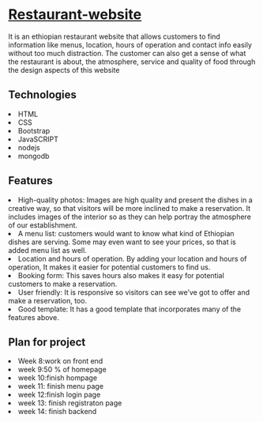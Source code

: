 <h1> <a href="https://habesha-restaurant.glitch.me/">Restaurant-website</a></h1>

<p> It is an ethiopian restaurant website that allows customers to find information like menus, location, hours of operation and contact info easily without too much distraction. The customer can also get a sense of what the restaurant is about, the atmosphere, service and quality of food through the design aspects of this website</p> 
<h2>Technologies</h2>
<li>HTML</li>
<li>CSS</li>
<li>Bootstrap</li>
<li>JavaSCRIPT</li>
<li>nodejs</li>
<li>mongodb</li>

<h2> Features</h2>
<li> High-quality photos: Images are high quality and present the dishes in a creative way, so that visitors will be more inclined to make a reservation. It includes images of the interior so as they can help portray the atmosphere of our establishment. </li>
<li>A menu list: customers would want to know what kind of Ethiopian dishes are serving. Some may even want to see your prices, so that is added menu list as well.</li>
<li>Location and hours of operation. By adding your location and hours of operation, It makes it easier for potential customers to find us.</li>
<li>Booking form: This saves hours also makes it easy for potential customers to make a reservation.</li>
<li>User friendly: It is responsive so visitors can see we’ve got to offer and make a reservation, too.</li>
<li>Good template: It has a good template that incorporates many of the features above.</li>
<h2>Plan for project</h2>
<li>Week 8:work on front end</li>
<li>week 9:50 % of homepage </li>
<li>week 10:finish hompage</li>
<li>week 11: finish menu page</li>
<li>week 12:finish login page</li>
<li>week 13: finish registraton page</li>
<li>week 14: finish backend</li>
